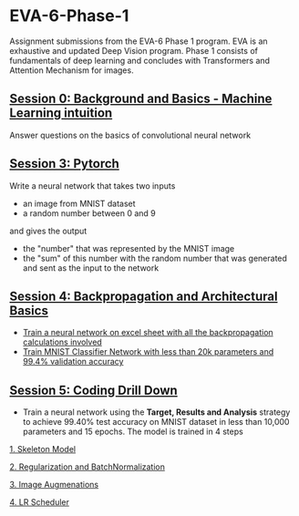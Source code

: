 # EVA-6-Phase-1
Assignment submissions from the EVA-6 Phase 1 program. EVA is an exhaustive and updated Deep Vision program. Phase 1 consists of fundamentals of deep learning and concludes with Transformers and Attention Mechanism for images.

## [Session 0: Background and Basics - Machine Learning intuition](Session_00)

Answer questions on the basics of convolutional neural network

## [Session 3: Pytorch](Session_03)

Write a neural network that takes two inputs
* an image from MNIST dataset
* a random number between 0 and 9

and gives the output
* the "number" that was represented by the MNIST image
* the "sum" of this number with the random number that was generated and sent as the input to the network

## [Session 4: Backpropagation and Architectural Basics](Session_04)

* [Train a neural network on excel sheet with all the backpropagation calculations involved](Session_04/Backpropagation_Calculations)
* [Train MNIST Classifier Network with less than 20k parameters and 99.4% validation accuracy](Session_04/Architectural_Basics)

## [Session 5: Coding Drill Down](Session_05)
* Train a neural network using the **Target, Results and Analysis** strategy to achieve 99.40% test accuracy on MNIST dataset in less than 10,000 parameters and 15 epochs. The model is trained in 4 steps

[1. Skeleton Model](Session_05/Model_01.ipynb)

[2. Regularization and BatchNormalization](Session_05/Model_02.ipynb)

[3. Image Augmenations](Session_05/Model_03.ipynb)

[4. LR Scheduler](Session_05/Model_04.ipynb)
